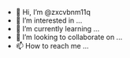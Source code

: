 - 👋 Hi, I’m @zxcvbnm11q
- 👀 I’m interested in ...
- 🌱 I’m currently learning ...
- 💞️ I’m looking to collaborate on ...
- 📫 How to reach me ...

<!---
zxcvbnm11q/zxcvbnm11q is a ✨ special ✨ repository because its `README.md` (this file) appears on your GitHub profile.
You can click the Preview link to take a look at your changes.
--->
